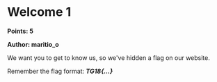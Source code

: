 # Welcome 1
**Points: 5**

**Author: maritio_o**

We want you to get to know us, so we've hidden a flag on our website. 

Remember the flag format: **_TG18{...}_**
